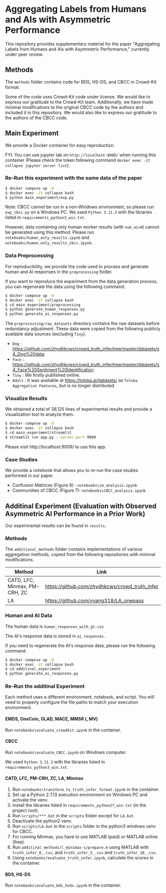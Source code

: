 # Aggregating Labels from Humans and AIs with Asymmetric Performance

This repository provides supplementary material for the paper "Aggregating Labels from Humans and AIs with Asymmetric Performance," currently under peer review.

## Methods
The `methods` folder contains code for BDS, HS-DS, and CBCC in Crowd-Kit format.

Some of the code uses Crowd-Kit code under license. We would like to express our gratitude to the Crowd-Kit team.
Additionally, we have made minimal modifications to the original CBCC code by the authors and included it in this repository. We would also like to express our gratitude to the authors of the CBCC code.

## Main Experiment
We provide a Docker container for easy reproduction.

FYI: You can use jupyter lab on `http://localhost:8008/` when running this container (Please check the token following command `docker exec -it collapse jupyter server list`).

### Re-Run this experiment with the same data of the paper
```sh
$ docker compose up -d
$ docker exec -it collapse bash
$ python main_experiment/exp.py
```
Note: CBCC cannot be run in a non-Windows environment, so please run `exp_cbcc.py` on a Windows PC. We used `Python 3.11.3` with the libraries listed in `requirements_python3_win.txt`.

However, data containing only human worker results (with `num_ai=0`) cannot be generated using this method. Please run `notebooks/human_only_results.ipynb` and `notebooks/human_only_results_cbcc.ipynb`.

### Data Preprocessing
For reproducibility, we provide the code used to process and generate human and AI responses in the `preprocessing` folder.

If you want to reproduce the experiment from the data generation process, you can regenerate the data using the following command.
```sh
$ docker compose up -d
$ docker exec -it collapse bash
$ cd main_experiment/preprocessing
$ python generate_human_responses.py
$ python generate_ai_responses.py
```

The `preprocessing/raw_datasets` directory contains the raw datasets before redundancy adjustment.
These data were copied from the following publicly available data sources (excluding `Tiny`).

 - `Dog` : https://github.com/zhydhkcws/crowd_truth_infer/tree/master/datasets/s4_Dog%20data
 - `Face` : https://github.com/zhydhkcws/crowd_truth_infer/tree/master/datasets/s4_Face%20Sentiment%20Identification
  - `Tiny` : We firstly published online.
  - `Adult` : It was available at https://toloka.ai/datasets/ as `Toloka Aggregation Features`, but is no longer distributed.

### Visualize Results
We obtained a total of 38,125 lines of experimental results and provide a visualization tool to analyze them.

```sh
$ docker compose up -d
$ docker exec -it collapse bash
$ cd main_experiment/streamlit
$ streamlit run app.py --server.port 9999
```

Please visit http://localhost:9009/ to use this app.

### Case Studies
We provide a notebook that allows you to re-run the case studies performed in our paper.

 - Confusion Matrices (Figure 6) : `notebooks\cm_analysis.ipynb`
 - Communities of CBCC (Figure 7): `notebooks\CBCC_analysis.ipynb`

## Additinal Experiment (Evaluation with Observed Asymmetric AI Performance in a Prior Work)
Our experimental results can be found in `results`.

### Methods
The `additional_methods` folder contains implementations of various aggregation methods, copied from the following repositories with minimal modifications.

| Method                                       | Link                                           |
|----------------------------------------------|------------------------------------------------|
| CATD, LFC, Minmax, PM-CRH, ZC                | https://github.com/zhydhkcws/crowd_truth_infer |
| LA                                           | https://github.com/yyang318/LA_onepass         |

### Human and AI Data
The human data is `human_responses_with_gt.csv`

The AI's response data is stored in `ai_responses`.

If you need to regenerate the AI's response data, please run the following command.
```sh
$ docker compose up -d
$ docker exec -it collapse bash
$ cd additinal_experiment
$ python generate_ai_responses.py
```

### Re-Run the additinal Experiment
Each method uses a different environment, notebook, and script. You will need to properly configure the file paths to match your execution environment.

#### EMDS, OneCoin, GLAD, MACE, MMSR (, MV)
Run `notebooks\evaluate_crowdkit.ipynb` in the container.

#### CBCC
Run `notebooks\evaluate_CBCC.ipynb` on Windows computer.

We used `Python 3.11.3` with the libraries listed in `requirements_python3_win.txt`.

#### CATD, LFC, PM-CRH, ZC, LA, Minmax

1. Run `notebooks\transform_to_truth_infer_format.ipynb` in the container.
2. Set up a Python 2.7.13 execution environment on Windows PC and activate the venv.
3. Install the libraries listed in `requirements_python27_win.txt` (in the project root).
4. Run `scripts/***.bat` in the `scripts` folder except for `LA.bat`.
5. Deactivate the python2 venv.
5. Run `scripts/LA.bat` in the `scripts` folder in the python3 windows venv for CBCC.
6. For running Minmax, you have to use MATLAB (paid) or MATLAB online (free).
7. Run `additinal_methods/l_minimax-s/prepare.m` using MATLAB with `truth_infer_0_.csv`, and `truth_infer_5_.csv` and `truth_infer_10_.csv`.
8. Using `notebooks/evaluate_truth_infer.ipynb`, calculate the scores in the container.

#### BDS, HS-DS
Run `notebooks\evaluate_bds_hsds.ipynb` in the container.
